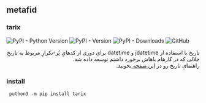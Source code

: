 ## metafid
### tarix

![PyPI - Python Version](https://img.shields.io/pypi/pyversions/tarix)
![PyPI - Version](https://img.shields.io/pypi/v/tarix)
![PyPI - Downloads](https://img.shields.io/pypi/dm/tarix?logoColor=blue&color=blue)
![GitHub](https://img.shields.io/github/license/yghaderi/tarix)

<div dir="rtl">
تاریخ با استفاده از jdatetime و datetime برای دوری از کدهایِ پُر-تکرارِ مربوط به تاریخِ جلالی که در کارهام باهاش برخورد داشتم توسعه داده شد. 
</div>

<div dir="rtl">راهنمایِ تاریخ رو در 
<a href="https://yghaderi.github.io/tarix/">
این صفحه
</a>
بخونید.</div>

### install 
```shell
 puthon3 -m pip install tarix
```